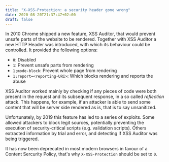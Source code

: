 ```yaml
---
title: "X-XSS-Protection: a security header gone wrong"
date: 2020-08-20T21:37:47+02:00
draft: false
---
```


In 2010 Chrome shipped a new feature, XSS Auditor, that would prevent unsafe parts of the website to be rendered. Together with XSS Auditor a new HTTP Header was introduced, with which its behaviour could be controlled. It provided the following options:
- `0`: Disabled
- `1`: Prevent unsafe parts from rendering
- `1;mode-block`: Prevent whole page from rendering
- `1;report=<reporting-URI>`: Which blocks rendering and reports the abuse

XSS Auditor worked mainly by checking if any pieces of code were both present in the request and its subsequent response, in a so called _reflection_ attack. This happens, for example, if an attacker is able to send some content that will be server side rendered as is, that is to say unsanitized.

Unfortunately, by 2019 this feature has led to a series of exploits. Some allowed attackers to block legit sources, potentially preventing the execution of security-critical scripts (e.g. validation scripts). Others extracted information by trial and error, and detecting if XSS Auditor was being triggered.

It has now been deprecated in most modern browsers in favour of a Content Sercurity Policy, that's why `X-XSS-Protection` should be set to `0`.
